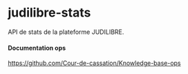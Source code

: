 # judilibre-stats

API de stats de la plateforme JUDILIBRE.

#### Documentation ops
https://github.com/Cour-de-cassation/Knowledge-base-ops
